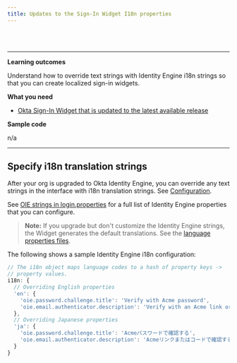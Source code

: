 ```yaml
---
title: Updates to the Sign-In Widget I18n properties
---
```


<ApiLifecycle access="ie" /><br>
<ApiLifecycle access="Limited GA" /><br>

---

**Learning outcomes**

Understand how to override text strings with Identity Engine i18n strings so that you can create localized sign-in widgets.

**What you need**

* [Okta Sign-In Widget that is updated to the latest available release](/docs/guides/oie-upgrade-sign-in-widget/main/)

**Sample code**

n/a

---

## Specify i18n translation strings

After your org is upgraded to Okta Identity Engine, you can override any text strings in the interface with i18n translation strings. See [Configuration](https://github.com/okta/okta-signin-widget#configuration).

See [OIE strings in login.properties](https://github.com/okta/okta-signin-widget/blob/master/packages/%40okta/i18n/src/properties/login.properties#L764-L1216) for a full list of Identity Engine properties that you can configure.

> **Note:** If you upgrade but don't customize the Identity Engine strings, the Widget generates the default translations. See the [language properties files](https://github.com/okta/okta-signin-widget/tree/master/packages/%40okta/i18n/src/properties).

The following shows a sample Identity Engine i18n configuration:

```javascript
// The i18n object maps language codes to a hash of property keys ->
// property values.
i18n: {
  // Overriding English properties
  'en': {
    'oie.password.challenge.title': 'Verify with Acme password',
    'oie.email.authenticator.description': 'Verify with an Acme link or code'
  },
  // Overriding Japanese properties
  'ja': {
    'oie.password.challenge.title': 'Acmeパスワードで確認する',
    'oie.email.authenticator.description': 'Acmeリンクまたはコードで確認する'
  }
}
```